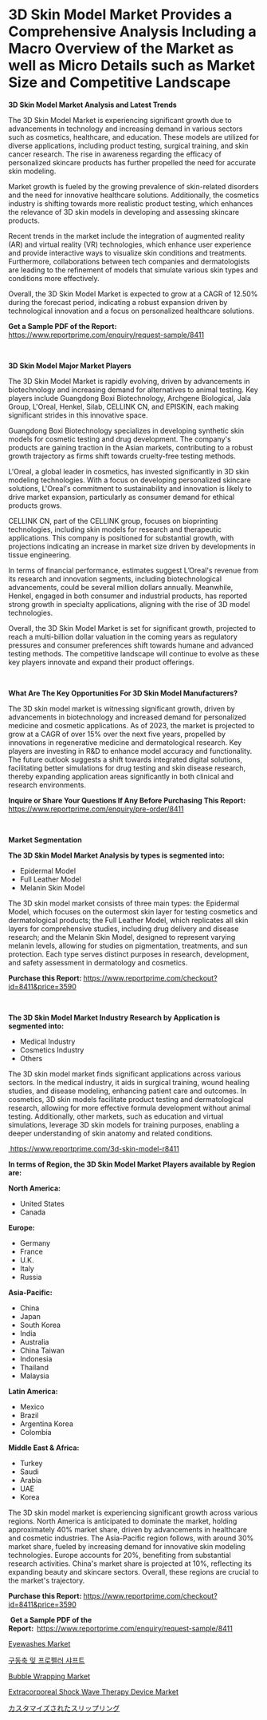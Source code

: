 <p><h1>3D Skin Model Market Provides a Comprehensive Analysis Including a Macro Overview of the Market as well as Micro Details such as Market Size and Competitive Landscape</h1></p><p><strong>3D Skin Model Market Analysis and Latest Trends</strong></p>
<p><p>The 3D Skin Model Market is experiencing significant growth due to advancements in technology and increasing demand in various sectors such as cosmetics, healthcare, and education. These models are utilized for diverse applications, including product testing, surgical training, and skin cancer research. The rise in awareness regarding the efficacy of personalized skincare products has further propelled the need for accurate skin modeling.</p><p>Market growth is fueled by the growing prevalence of skin-related disorders and the need for innovative healthcare solutions. Additionally, the cosmetics industry is shifting towards more realistic product testing, which enhances the relevance of 3D skin models in developing and assessing skincare products. </p><p>Recent trends in the market include the integration of augmented reality (AR) and virtual reality (VR) technologies, which enhance user experience and provide interactive ways to visualize skin conditions and treatments. Furthermore, collaborations between tech companies and dermatologists are leading to the refinement of models that simulate various skin types and conditions more effectively.</p><p>Overall, the 3D Skin Model Market is expected to grow at a CAGR of 12.50% during the forecast period, indicating a robust expansion driven by technological innovation and a focus on personalized healthcare solutions.</p></p>
<p><strong>Get a Sample PDF of the Report:&nbsp;</strong> <a href="https://www.reportprime.com/enquiry/request-sample/8411">https://www.reportprime.com/enquiry/request-sample/8411</a></p>
<p>&nbsp;</p>
<p><strong>3D Skin Model Major Market Players</strong></p>
<p><p>The 3D Skin Model Market is rapidly evolving, driven by advancements in biotechnology and increasing demand for alternatives to animal testing. Key players include Guangdong Boxi Biotechnology, Archgene Biological, Jala Group, L'Oreal, Henkel, Silab, CELLINK CN, and EPISKIN, each making significant strides in this innovative space.</p><p>Guangdong Boxi Biotechnology specializes in developing synthetic skin models for cosmetic testing and drug development. The company's products are gaining traction in the Asian markets, contributing to a robust growth trajectory as firms shift towards cruelty-free testing methods. </p><p>L'Oreal, a global leader in cosmetics, has invested significantly in 3D skin modeling technologies. With a focus on developing personalized skincare solutions, L'Oreal's commitment to sustainability and innovation is likely to drive market expansion, particularly as consumer demand for ethical products grows.</p><p>CELLINK CN, part of the CELLINK group, focuses on bioprinting technologies, including skin models for research and therapeutic applications. This company is positioned for substantial growth, with projections indicating an increase in market size driven by developments in tissue engineering.</p><p>In terms of financial performance, estimates suggest L’Oreal's revenue from its research and innovation segments, including biotechnological advancements, could be several million dollars annually. Meanwhile, Henkel, engaged in both consumer and industrial products, has reported strong growth in specialty applications, aligning with the rise of 3D model technologies.</p><p>Overall, the 3D Skin Model Market is set for significant growth, projected to reach a multi-billion dollar valuation in the coming years as regulatory pressures and consumer preferences shift towards humane and advanced testing methods. The competitive landscape will continue to evolve as these key players innovate and expand their product offerings.</p></p>
<p>&nbsp;</p>
<p><strong>What Are The Key Opportunities For 3D Skin Model Manufacturers?</strong></p>
<p><p>The 3D skin model market is witnessing significant growth, driven by advancements in biotechnology and increased demand for personalized medicine and cosmetic applications. As of 2023, the market is projected to grow at a CAGR of over 15% over the next five years, propelled by innovations in regenerative medicine and dermatological research. Key players are investing in R&D to enhance model accuracy and functionality. The future outlook suggests a shift towards integrated digital solutions, facilitating better simulations for drug testing and skin disease research, thereby expanding application areas significantly in both clinical and research environments.</p></p>
<p><strong>Inquire or Share Your Questions If Any Before Purchasing This Report:</strong> <a href="https://www.reportprime.com/enquiry/pre-order/8411">https://www.reportprime.com/enquiry/pre-order/8411</a></p>
<p>&nbsp;</p>
<p><strong>Market Segmentation</strong></p>
<p><strong>The 3D Skin Model Market Analysis by types is segmented into:</strong></p>
<p><ul><li>Epidermal Model</li><li>Full Leather Model</li><li>Melanin Skin Model</li></ul></p>
<p><p>The 3D skin model market consists of three main types: the Epidermal Model, which focuses on the outermost skin layer for testing cosmetics and dermatological products; the Full Leather Model, which replicates all skin layers for comprehensive studies, including drug delivery and disease research; and the Melanin Skin Model, designed to represent varying melanin levels, allowing for studies on pigmentation, treatments, and sun protection. Each type serves distinct purposes in research, development, and safety assessment in dermatology and cosmetics.</p></p>
<p><strong>Purchase this Report:&nbsp;</strong><a href="https://www.reportprime.com/checkout?id=8411&price=3590">https://www.reportprime.com/checkout?id=8411&price=3590</a></p>
<p>&nbsp;</p>
<p><strong>The 3D Skin Model Market Industry Research by Application is segmented into:</strong></p>
<p><ul><li>Medical Industry</li><li>Cosmetics Industry</li><li>Others</li></ul></p>
<p><p>The 3D skin model market finds significant applications across various sectors. In the medical industry, it aids in surgical training, wound healing studies, and disease modeling, enhancing patient care and outcomes. In cosmetics, 3D skin models facilitate product testing and dermatological research, allowing for more effective formula development without animal testing. Additionally, other markets, such as education and virtual simulations, leverage 3D skin models for training purposes, enabling a deeper understanding of skin anatomy and related conditions.</p></p>
<p><a href="https://www.reportprime.com/3d-skin-model-r8411">&nbsp;https://www.reportprime.com/3d-skin-model-r8411</a></p>
<p><strong>In terms of Region, the 3D Skin Model Market Players available by Region are:</strong></p>
<p>
    <p> <strong> North America: </strong>
        <ul>
            <li>United States</li>
            <li>Canada</li>
        </ul>
        </p> 
    <p> <strong> Europe: </strong>
        <ul>
            <li>Germany</li>
            <li>France</li>
            <li>U.K.</li>
            <li>Italy</li>
            <li>Russia</li>
        </ul>
        </p> 
    <p> <strong> Asia-Pacific: </strong>
        <ul>
            <li>China</li>
            <li>Japan</li>
            <li>South Korea</li>
            <li>India</li>
            <li>Australia</li>
            <li>China Taiwan</li>
            <li>Indonesia</li>
            <li>Thailand</li>
            <li>Malaysia</li>
        </ul>
        </p> 
    <p> <strong> Latin America: </strong>
        <ul>
            <li>Mexico</li>
            <li>Brazil</li>
            <li>Argentina Korea</li>
            <li>Colombia</li>
        </ul>
        </p> 
    <p> <strong> Middle East & Africa: </strong>
        <ul>
            <li>Turkey</li>
            <li>Saudi</li>
            <li>Arabia</li>
            <li>UAE</li>
            <li>Korea</li>
        </ul>
    </p>
    </p>
<p><p>The 3D skin model market is experiencing significant growth across various regions. North America is anticipated to dominate the market, holding approximately 40% market share, driven by advancements in healthcare and cosmetic industries. The Asia-Pacific region follows, with around 30% market share, fueled by increasing demand for innovative skin modeling technologies. Europe accounts for 20%, benefiting from substantial research activities. China's market share is projected at 10%, reflecting its expanding beauty and skincare sectors. Overall, these regions are crucial to the market's trajectory.</p></p>
<p><strong>Purchase this Report: </strong><a href="https://www.reportprime.com/checkout?id=8411&price=3590">https://www.reportprime.com/checkout?id=8411&price=3590</a></p>
<p>&nbsp;<strong>Get a Sample PDF of the Report:&nbsp;&nbsp;</strong><a href="https://www.reportprime.com/enquiry/request-sample/8411">https://www.reportprime.com/enquiry/request-sample/8411</a></p>
<p><strong></strong></p>
<p><p><a href="https://github.com/naodanhluon8/Market-Research-Report-List-1/blob/main/eyewashes-market.md">Eyewashes Market</a></p><p><a href="https://medium.com/@deangaylotyrd8909867/%EC%84%B8%EA%B3%84-drive-shaft-and-propeller-shafts-market-%EC%9D%80-2024%EC%97%90%EC%84%9C-2031%EB%A1%9C-%EC%97%B0%ED%8F%89%EA%B7%A0-%EC%A6%9D%EA%B0%80%EC%9C%A8%EC%9D%84-%EB%B3%B4%EC%9D%BC-%EA%B2%83%EC%9C%BC%EB%A1%9C-%EC%98%88%EC%83%81%EB%90%A9%EB%8B%88%EB%8B%A4-c5bcd6ff6cd1">구동축 및 프로펠러 샤프트</a></p><p><a href="https://medium.com/@adribbs56546/global-bubble-wrapping-market-trends-insights-into-growth-opportunities-and-challenges-forecasted-9c8df87f4122">Bubble Wrapping Market</a></p><p><a href="https://github.com/yoshih12/Market-Research-Report-List-4/blob/main/extracorporeal-shock-wave-therapy-device-market.md">Extracorporeal Shock Wave Therapy Device Market</a></p><p><a href="https://medium.com/@hattietromp/customized-slip-rings-market-%E3%81%AF-%E3%82%B3%E3%82%B9%E3%83%88%E7%AE%A1%E7%90%86%E3%81%A8%E5%8A%B9%E7%8E%87%E5%90%91%E4%B8%8A%E3%82%92%E5%84%AA%E5%85%88%E3%81%97%E3%81%BE%E3%81%99-%E3%81%95%E3%82%89%E3%81%AB-%E5%A0%B1%E5%91%8A%E6%9B%B8%E3%81%AF%E5%B8%82%E5%A0%B4%E3%81%AE%E9%9C%80%E8%A6%81%E9%9D%A2%E3%81%A8%E4%BE%9B%E7%B5%A6%E9%9D%A2%E3%81%AE%E4%B8%A1%E6%96%B9%E3%82%92%E3%82%AB%E3%83%90%E3%83%BC%E3%81%97%E3%81%A6%E3%81%84%E3%81%BE%E3%81%99-customized-slip-bd8697a43aaa">カスタマイズされたスリップリング</a></p></p>